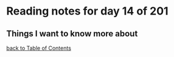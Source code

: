 # Reading notes for day 14 of 201

## Things I want to know more about

[back to Table of Contents](./README.md)